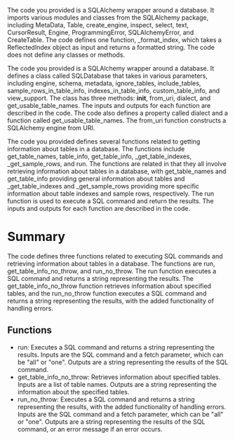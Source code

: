 The code you provided is a SQLAlchemy wrapper around a database. It imports various modules and classes from the SQLAlchemy package, including MetaData, Table, create_engine, inspect, select, text, CursorResult, Engine, ProgrammingError, SQLAlchemyError, and CreateTable. The code defines one function, _format_index, which takes a ReflectedIndex object as input and returns a formatted string. The code does not define any classes or methods.

The code you provided is a SQLAlchemy wrapper around a database. It defines a class called SQLDatabase that takes in various parameters, including engine, schema, metadata, ignore_tables, include_tables, sample_rows_in_table_info, indexes_in_table_info, custom_table_info, and view_support. The class has three methods: __init__, from_uri, dialect, and get_usable_table_names. The inputs and outputs for each function are described in the code. The code also defines a property called dialect and a function called get_usable_table_names. The from_uri function constructs a SQLAlchemy engine from URI.

The code you provided defines several functions related to getting information about tables in a database. The functions include get_table_names, table_info, get_table_info, _get_table_indexes, _get_sample_rows, and run. The functions are related in that they all involve retrieving information about tables in a database, with get_table_names and get_table_info providing general information about tables and _get_table_indexes and _get_sample_rows providing more specific information about table indexes and sample rows, respectively. The run function is used to execute a SQL command and return the results. The inputs and outputs for each function are described in the code.

# Summary
The code defines three functions related to executing SQL commands and retrieving information about tables in a database. The functions are run, get_table_info_no_throw, and run_no_throw. The run function executes a SQL command and returns a string representing the results. The get_table_info_no_throw function retrieves information about specified tables, and the run_no_throw function executes a SQL command and returns a string representing the results, with the added functionality of handling errors.

## Functions
- run: Executes a SQL command and returns a string representing the results. Inputs are the SQL command and a fetch parameter, which can be "all" or "one". Outputs are a string representing the results of the SQL command.
- get_table_info_no_throw: Retrieves information about specified tables. Inputs are a list of table names. Outputs are a string representing the information about the specified tables.
- run_no_throw: Executes a SQL command and returns a string representing the results, with the added functionality of handling errors. Inputs are the SQL command and a fetch parameter, which can be "all" or "one". Outputs are a string representing the results of the SQL command, or an error message if an error occurs.

